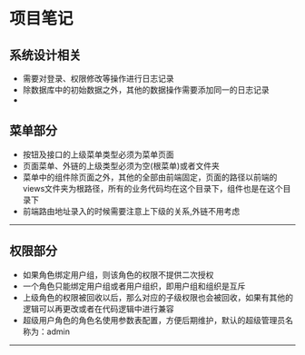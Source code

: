 # 项目笔记
## 系统设计相关
* 需要对登录、权限修改等操作进行日志记录
* 除数据库中的初始数据之外，其他的数据操作需要添加同一的日志记录
* 
## 菜单部分
* 按钮及接口的上级菜单类型必须为菜单页面
* 页面菜单、外链的上级类型必须为空(根菜单)或者文件夹
* 菜单中的组件除页面之外，其他的全部由前端固定，页面的路径以前端的views文件夹为根路径，所有的业务代码均在这个目录下，组件也是在这个目录下
* 前端路由地址录入的时候需要注意上下级的关系,外链不用考虑

---
## 权限部分
* 如果角色绑定用户组，则该角色的权限不提供二次授权
* 一个角色只能绑定用户组或者用户组织，即用户组和组织是互斥
* 上级角色的权限被回收以后，那么对应的子级权限也会被回收，如果有其他的逻辑可以再更改或者在代码逻辑中进行兼容
* 超级用户角色的角色名使用参数表配置，方便后期维护，默认的超级管理员名称为：admin
---
